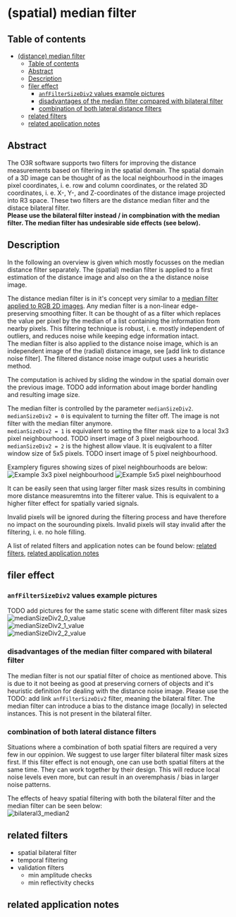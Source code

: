 # (spatial) median filter

## Table of contents
- [(distance) median filter](#-distance--median-filter)
  * [Table of contents](#table-of-contents)
  * [Abstract](#abstract)
  * [Description](#description)
  * [filer effect](#filer-effect)
    + [`anfFilterSizeDiv2` values example pictures](#-anffiltersizediv2--values-example-pictures)
    + [disadvantages of the median filter compared with bilateral filter](#disadvantages-of-the-median-filter-compared-with-bilateral-filter)
    + [combination of both lateral distance filters](#combination-of-both-lateral-distance-filters)
  * [related filters](#related-filters)
  * [related application notes](#related-application-notes)

## Abstract
The O3R software supports two filters for improving the distance measurements based on filtering in the spatial domain. The spatial domain of a 3D image can be thought of as the local neighbourhood in the images pixel coordinates, i. e. row and column coordinates, or the related 3D coordinates, i. e. X-, Y-, and Z-coordinates of the distance image projected into R3 space. These two filters are the distance median filter and the distace bilateral filter.   
**Please use the bilateral filter instead / in compbination with the median filter. The median filter has undesirable side effects (see below).**

## Description
In the following an overview is given which mostly focusses on the median distance filter separately. The (spatial) median filter is applied to a first estimation of the distance image and also on the a the distance noise image.  

The distance median filter is in it's concept very similar to a [median filter applied to RGB 2D images](https://en.wikipedia.org/wiki/Median_filter). Any median filter is a non-linear edge-preserving smoothing filter. It can be thought of as a filter which replaces the value per pixel by the median of a list containing the information from nearby pixels. This filtering technique is robust, i. e. mostly independent of outliers, and reduces noise while keeping edge information intact.  
The median filter is also applied to the distance noise image, which is an independent image of the (radial) distance image, see [add link to distance noise filter]. The filtered distance noise image output uses a heuristic method.  

The computation is achived by sliding the window in the spatial domain over the previous image. TODO add information about image border handling and resulting image size.

The median filter is controlled by the parameter `medianSizeDiv2`.    
`medianSizeDiv2 = 0` is equivalent to turning the filter off. The image is not filter with the median filter anymore.   
`medianSizeDiv2 = 1` is equivalent to setting the filter mask size to a local 3x3 pixel neighbourhood. TODO insert image of 3 pixel neigbourhood.   
`medianSizeDiv2 = 2` is the highest allow vlaue. It is euqivalent to a filter window size of 5x5 pixels. TODO insert image of 5 pixel neighbourhood.  

Examplery figures showing sizes of pixel neighbourhoods are below:  
![Example 3x3 pixel neighbourhood](./resources/pixel_neighbourhood_3x3.png "Example image of a 3x3 pixel neighbourhood")
![Example 5x5 pixel neighbourhood](./resources/pixel_neighbourhood_5x5.png "Example image of a 5x5 pixel neighbourhood")

It can be easily seen that using larger filter mask sizes results in combining more distance measuremtns into the filterer value. This is equivalent to a higher filter effect for spatially varied signals.  

Invalid pixels will be ignored during the filtering process and have therefore no impact on the sourounding pixels. Invalid pixels will stay invalid after the filtering, i. e. no hole filling.  

A list of related filters and application notes can be found below: [related filters](related-filters), [related application notes](related-application-notes)  

## filer effect 
### `anfFilterSizeDiv2` values example pictures
TODO add pictures for the same static scene with different filter mask sizes  
![medianSizeDiv2_0_value](./resources/medianSizeDiv2_0.png "3D point cloud without spatial filtering / median filter switched off")  
![medianSizeDiv2_1_value](./resources/medianSizeDiv2_1.png "3D point cloud with spatial filtering: median filter mask set to 3x3 pixel neighbourhood")  
![medianSizeDiv2_2_value](./resources/medianSizeDiv2_2.png "3D point cloud with spatial filtering: median filter mask set to 5x5 pixel neighbourhood") 

### disadvantages of the median filter compared with bilateral filter
The median filter is not our spatial filter of choice as mentioned above. This is due to it not beeing as good at preserving corners of objects and it's heuristic definition for dealing with the distance noise image. Please use the TODO: add link `anfFilterSizeDiv2` filter, meaning  the bilateral filter. The median filter can introduce a bias to the distance image (locally) in selected instances. This is not present in the bilateral filter.

### combination of both lateral distance filters
Situations where a combination of both spatial filters are required a very few in our oppinion. We suggest to use larger filter bilateral filter mask sizes first. If this filter effect is not enough, one can use both spatial filters at the same time. They can work together by their design. This will reduce local noise levels even more, but can result in an overemphasis / bias in larger noise patterns. 

The effects of heavy spatial filtering with both the bilateral filter and the median filter can be seen below:  
![bilateral3_median2](./resources/bilateral3_median2.png "3D point cloud with heavy spatial filtering: median filter mask set to 5x5 pixel neighbourhood, bilateral filter mask set to 7x7 pixel neighbourhood")   
 
## related filters
+ spatial bilateral filter
+ temporal filtering
+ validation filters
    + min amplitude checks
    + min reflectivity checks

## related application notes




